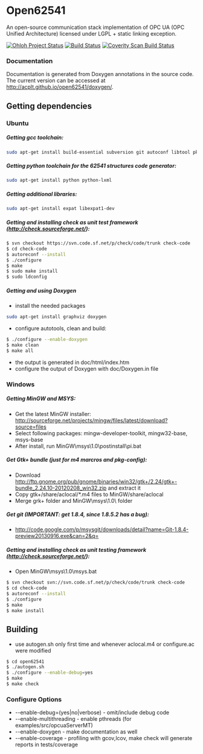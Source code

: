 Open62541
=========

An open-source communication stack implementation of OPC UA (OPC Unified Architecture) licensed under LGPL + static linking exception.

[![Ohloh Project Status](https://www.ohloh.net/p/open62541/widgets/project_thin_badge.gif)](https://www.ohloh.net/p/open62541)
[![Build Status](https://travis-ci.org/acplt/open62541.png?branch=master)](https://travis-ci.org/acplt/open62541)
[![Coverity Scan Build Status](https://scan.coverity.com/projects/1864/badge.svg)](https://scan.coverity.com/projects/1864)

### Documentation
Documentation is generated from Doxygen annotations in the source code. The current version can be accessed at http://acplt.github.io/open62541/doxygen/.


## Getting dependencies
### Ubuntu
##### Getting gcc toolchain:
```bash
sudo apt-get install build-essential subversion git autoconf libtool pkg-config texinfo
```
##### Getting python toolchain for the 62541 structures code generator:
```bash
sudo apt-get install python python-lxml 
```
##### Getting additional libraries:
```bash
sudo apt-get install expat libexpat1-dev
```
##### Getting and installing *check* as unit test framework (http://check.sourceforge.net/):
```bash
$ svn checkout https://svn.code.sf.net/p/check/code/trunk check-code
$ cd check-code
$ autoreconf --install
$ ./configure
$ make
$ sudo make install
$ sudo ldconfig
```
##### Getting and using Doxygen
* install the needed packages
```bash
sudo apt-get install graphviz doxygen
```
* configure autotools, clean and build:
```bash
$ ./configure --enable-doxygen
$ make clean
$ make all
```
* the output is generated in doc/html/index.htm
* configure the output of Doxygen with doc/Doxygen.in file

### Windows
##### Getting MinGW and MSYS:
* Get the latest MinGW installer: http://sourceforge.net/projects/mingw/files/latest/download?source=files
* Select following packages: mingw-developer-toolkit, mingw32-base, msys-base
* After install, run MinGW\msys\1.0\postinstall\pi.bat

##### Get Gtk+ bundle (just for m4 marcros and pkg-config):
* Download http://ftp.gnome.org/pub/gnome/binaries/win32/gtk+/2.24/gtk+-bundle_2.24.10-20120208_win32.zip and extract it
* Copy gtk+/share/aclocal/*.m4 files to MinGW/share/aclocal
* Merge grk+ folder and MinGW\msys\1.0\ folder

##### Get git (IMPORTANT: get 1.8.4, since 1.8.5.2 has a bug):
* http://code.google.com/p/msysgit/downloads/detail?name=Git-1.8.4-preview20130916.exe&can=2&q=

##### Getting and installing *check* as unit testing framework (http://check.sourceforge.net/):
* Open MinGW\msys\1.0\msys.bat

```bash
$ svn checkout svn://svn.code.sf.net/p/check/code/trunk check-code
$ cd check-code
$ autoreconf --install
$ ./configure
$ make
$ make install
```

## Building 
* use autogen.sh only first time and whenever aclocal.m4 or configure.ac were modified
```bash
$ cd open62541
$ ./autogen.sh
$ ./configure --enable-debug=yes
$ make
$ make check
```

### Configure Options 
* --enable-debug=(yes|no|verbose) - omit/include debug code
* --enable-multithreading - enable pthreads (for examples/src/opcuaServerMT)
* --enable-doxygen - make documentation as well
* --enable-coverage - profiling with gcov,lcov, make check will generate reports in tests/coverage 
